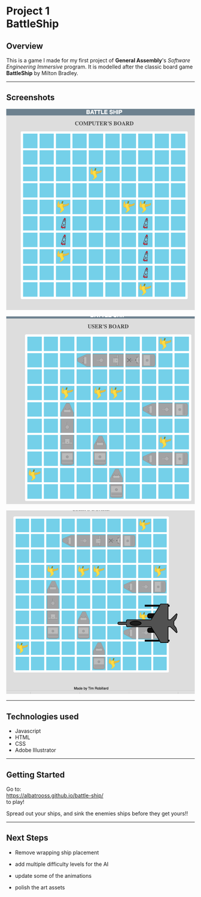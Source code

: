 # Project 1 <br> BattleShip

## Overview

This is a game I made for my first project of <strong>General Assembly</strong>'s <em>Software Engineering Immersive</em> program.  It is modelled after the classic board game <strong>BattleShip</strong> by Milton Bradley.

---

## Screenshots

![First screenshot](/assets/screenshot-01.png)

![Second screenshot](/assets/screenshot-02.png)

![Third screenshot](/assets/screenshot-03.png)

---

## Technologies used

* Javascript
* HTML
* CSS
* Adobe Illustrator

---

## Getting Started
Go to:<br>
https://albatrooss.github.io/battle-ship/ <br>
to play!

Spread out your ships, and sink the enemies ships before they get yours!!

---


## Next Steps

* Remove wrapping ship placement

* add multiple difficulty levels for the AI

* update some of the animations

* polish the art assets


